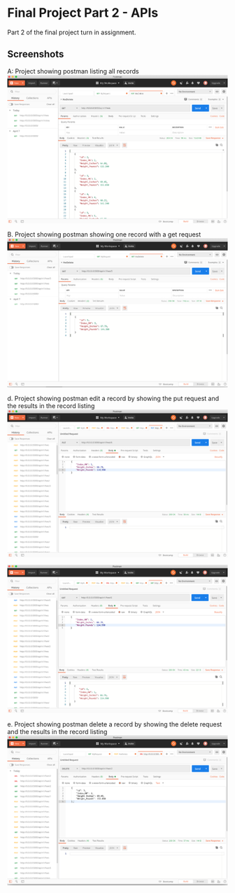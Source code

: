 # Final Project Part 2 - APIs
Part 2 of the final project turn in assignment. 

## Screenshots 

A: Project showing postman listing all records
![Image](screenshots/a.png)

B. Project showing postman showing one record with a get request
![Image](screenshots/b.png)

d.	Project showing postman edit a record by showing the put request and the results in the record listing
![Image](screenshots/D.png)

![Image](screenshots/D2.png)

e.	Project showing postman delete a record by showing the delete request and the results in the record listing
![Image](screenshots/e.png)


